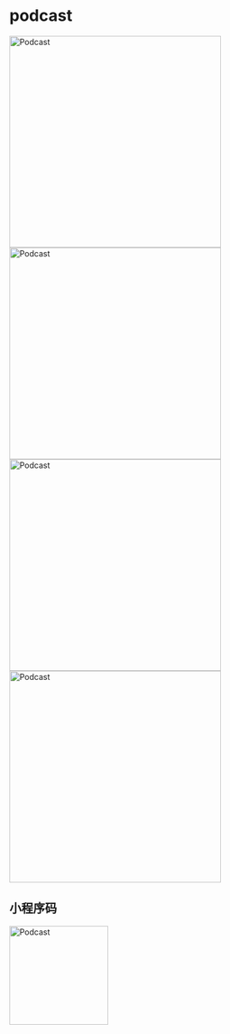 # podcast
<img src="https://raw.githubusercontent.com/baisheng/podcast/master/doc/1.png" alt="Podcast" title="首页精选" width="375" />
<img src="https://raw.githubusercontent.com/baisheng/podcast/master/doc/2.png" alt="Podcast" title="柚答" width="375" />
<img src="https://github.com/baisheng/podcast/blob/master/doc/2-playing.png?raw=true" alt="Podcast" title="音频播放中" width="375" />
<img src="https://github.com/baisheng/podcast/blob/master/doc/3.png?raw=true" alt="Podcast" title="柚道" width="375" />

## 小程序码

<img src="https://github.com/baisheng/podcast/blob/master/doc/wechat.jpg?raw=true" alt="Podcast" title="小程序" width="175" />
